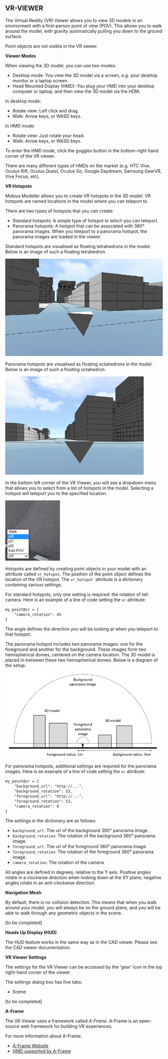 ## VR-VIEWER  
  
The Virtual Reality (VR) Viewer allows you to view 3D models in an environment with a first-person
point of view (POV). This allows you to walk around the model, with gravity automatically pulling
you down to the ground surface.

Point objects are not visible in the VR viewer.

**Viewer Modes**

When viewing the 3D model, you can use two modes:
* Desktop mode: You view the 3D model via a screen, e.g. your desktop monitor or a laptop screen.
* Head Mounted Display (HMD): You plug your HMD into your desktop computer or laptop, and then view
  the 3D model via the HDM.

In desktop mode:
* Rotate view: Left click and drag.
* Walk: Arrow keys, or WASD keys.

In HMD mode:
* Rotate view: Just rotate your head.
* Walk: Arrow keys, or WASD keys.

To enter the HMD mode, click the goggles button in the bottom-right hand corner of the VR viewer.

There are many different types of HMDs on the market (e.g. HTC Vive, Oculus Rift, Oculus Quest,
Oculus Go, Google Daydream, Samsung GearVR, Vive Focus, etc).

**VR Hotspots**

Mobius Modeller allows you to create VR hotspots in the 3D model. VR hotspots are named locations in
the model where you can teleport to. 

There are two types of hotspots that you can create:
* Standard hotspots: A simple type of hotspot to which you can teleport.
* Panorama hotspots: A hotspot that can be associated with 360° panorama images. When you teleport
  to a panorama hotspot, the panorama images are loaded in the viewer. 

Standard hotspots are visualised as floating tetrahedrons in the model. Below is an
image of such a floating tetrahedron.

![A 3D Icon for a standard hotspot](assets/typedoc-json/docVW/imgs/viewer_vr_standard_hotspot.png)

Panorama hotspots are visualised as floating octahedrons in the model. Below is
an image of such a floating octahedron.

![A 3D Icon for a VR Panorama Hotspot](assets/typedoc-json/docVW/imgs/viewer_vr_panorama_hotspot.png)

In the bottom left corner of the VR Viewer, you will see a dropdown menu that allows you to select
from a list of hotspots in the model. Selecting a hotspot will teleport you to the specified
location.

![Dropdown Hotspot Selector](assets/typedoc-json/docVW/imgs/viewer_vr_hotspot_dropdown.png)

Hotspots are defined by creating point objects in your model with an attribute called `vr_hotspot`.
The position of the point object defines the location of the VR hotspot. The `vr_hotspot` `attribute
is a dictionary containing various settings. 

For standard hotspots, only one setting is required: the rotation of teh camera. Here is an
example of a line of code setting the `vr` attribute:

```
my_point@vr = {
    "camera_rotation": 45
}
```

The angle defines the direction you will be looking at when you teleport to that hotspot. 

The panorama hotspot includes two panorama images: one for the foreground and another for the
background. These images form two hemispherical domes, centered on the camera location. The 3D model
is placed in-between these two hemispherical domes. Below is a diagram of the setup:

![Two panorama images](assets/typedoc-json/docVW/imgs/viewer_vr_hemi_domes.png)

For panorama hotspots, additional settings are required for the panorama images. Here is an example
of a line of code setting the `vr` attribute:

```
my_point@vr = {
    "background_url": "http://...",
    "background_rotation": 53,
    "foreground_url": "http://...",
    "foreground_rotation": 53,
    "camera_rotation": 0
}
```

The settings in the dictionary are as follows:
* `background_url`: The url of the background 360° panorama image.
* `background_rotation`: The rotation of the background 360° panorama image.
* `foreground_url`: The url of the foreground 360° panorama image.
* `foreground_rotation`: The rotation of the foreground 360° panorama image.
* `camera_rotation`: The rotation of the camera.

All angles are defined in degrees, relative to the Y axis. Positive angles rotate in a clockwise
direction when looking down at the XY plane; negative angles rotate in an anti-clockwise direction.

**Navigation Mesh**

By default, there is no collision detection. This means that when you walk around your model, you
will always be on the ground plane, and you will be able to walk through any geometric objects in
the scene. 

[to be completed]

**Heads Up Display (HUD)**

The HUD feature works in the same way as in the CAD viewer. Please see the CAD viewer documentation.

**VR Viewer Settings**

The settings for the VR Viewer can be accessed by the 'gear' icon in the top right-hand corner of
the viewer.

The settings dialog box has five tabs:
* Scene: 

[to be completed]

**A-Frame**

The VR Viewer uses a framework called _A-Frame_. A-Frame is an open-source web framework for 
building VR experiences.

For more information about A-Frame:
* [A-Frame Website](https://aframe.io/)
* [HMD supported by A-Frame](https://aframe.io/docs/1.2.0/introduction/vr-headsets-and-webvr-browsers.html#which-vr-headsets-does-a-frame-support)